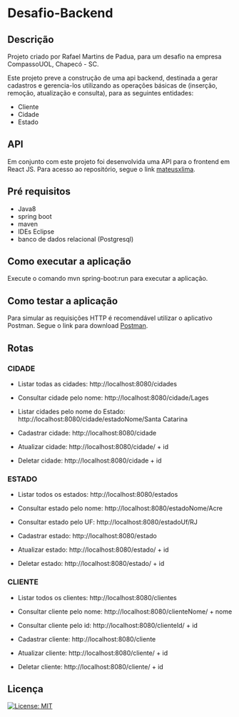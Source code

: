 # Desafio-Backend

## Descrição

Projeto criado por Rafael Martins de Padua, para um desafio na empresa CompassoUOL, Chapecó - SC.

Este projeto preve a construção de uma api backend, destinada a gerar cadastros e gerencia-los utilizando as operações básicas de (inserção, remoção, atualização e consulta), para as seguintes entidades:

* Cliente
* Cidade
* Estado

## API

Em conjunto com este projeto foi desenvolvida uma API para o frontend em React JS. Para acesso ao repositório, segue o link [mateusxlima](https://github.com/mateusxlima/Compacity).

## Pré requisitos

* Java8
* spring boot
* maven
* IDEs Eclipse
* banco de dados relacional (Postgresql)

## Como executar a aplicação

Execute o comando mvn spring-boot:run para executar a aplicação.

## Como testar a aplicação

Para simular as requisições HTTP é recomendável utilizar o aplicativo Postman. Segue o link para download
[Postman](https://www.postman.com/downloads/).

## Rotas

### CIDADE

* Listar todas as cidades: http://localhost:8080/cidades
	
* Consultar cidade pelo nome: http://localhost:8080/cidade/Lages

* Listar cidades pelo nome do Estado: http://localhost:8080/cidade/estadoNome/Santa Catarina

* Cadastrar cidade: http://localhost:8080/cidade	
	
* Atualizar cidade: http://localhost:8080/cidade/ + id
	
* Deletar cidade: http://localhost:8080/cidade + id

### ESTADO

* Listar todos os estados: http://localhost:8080/estados
	
* Consultar estado pelo nome: http://localhost:8080/estadoNome/Acre
	
* Consultar estado pelo UF: http://localhost:8080/estadoUf/RJ

* Cadastrar estado: http://localhost:8080/estado
	
* Atualizar estado: http://localhost:8080/estado/ + id
	
* Deletar estado: http://localhost:8080/estado/ + id

### CLIENTE

* Listar todos os clientes: http://localhost:8080/clientes
	
* Consultar cliente pelo nome: http://localhost:8080/clienteNome/	+ nome

* Consultar cliente pelo id: http://localhost:8080/clienteId/ + id
	
* Cadastrar cliente: http://localhost:8080/cliente
	
* Atualizar cliente: http://localhost:8080/cliente/ + id
	
* Deletar cliente: http://localhost:8080/cliente/ + id

## Licença

[![License: MIT](https://img.shields.io/badge/License-MIT-yellow.svg)](https://opensource.org/licenses/MIT)
